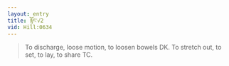 ```yaml
---
layout: entry
title: རྙོང་√2
vid: Hill:0634
---
```

> To discharge, loose motion, to loosen bowels DK. To stretch out, to set, to lay, to share TC.
